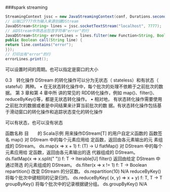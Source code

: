 ###spark streaming

```java
StreamingContext jssc = new JavaStreamingContext(conf, Durations.seconds(1));
// 以端口7777作为输入来源创建DStream
JavaDStream<String> lines = jssc.socketTextStream("localhost", 7777);
// 从DStream中筛选出包含字符串"error"的行
JavaDStream<String> errorLines = lines.filter(new Function<String, Boolean>() {
public Boolean call(String line) {
return line.contains("error");
}});
// 打印出有"error"的行
errorLines.print();

```

可以设置时间的周期。也可以指定是窗口的大小

0.3　转化操作
DStream 的转化操作可以分为无状态（ stateless）和有状态（ stateful）两种。
• 在无状态转化操作中，每个批次的处理不依赖于之前批次的数据。 第 3 章和第 4 章中所
讲的常见的 RDD转化操作，例如 map()、filter()、reduceByKey()等，都是无状态转化操作。
• 相对地， 有状态转化操作需要使用之前批次的数据或者是中间结果来计算当前批次的数
据。有状态转化操作包括基于滑动窗口的转化操作和追踪状态变化的转化操作


可以有状态，也可以没有状态


函数名称 目　　的 Scala示例
用来操作DStream[T]
的用户自定义函数的
函数签名
map() 对 DStream 中的每个元素应用给
定函数，返回由各元素输出的元
素组成的 DStream。
ds.map(x => x + 1) f: (T) -> U
flatMap() 对 DStream 中的每个元素应用给
定函数，返回由各元素输出的迭
代器组成的 DStream。
ds.flatMap(x => x.split(" ")) f: T -> Iterable[U]
filter() 返回由给定 DStream 中通过筛选
的元素组成的 DStream。
ds.filter(x => x != 1) f: T -> Boolean
repartition() 改变 DStream 的分区数。 ds.repartition(10) N/A
reduceByKey() 将每个批次中键相同的记录归约。 ds.reduceByKey(
(x, y) => x + y)
f: T, T -> T
groupByKey() 将每个批次中的记录根据键分组。 ds.groupByKey() N/A
